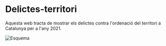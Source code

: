 # Delictes-territori
Aquesta web tracta de mostrar els delictes contra l'ordenació del territori a Catalunya per a l'any 2021.

![Esquema](https://viewer.diagrams.net/?tags=%7B%7D&highlight=0000ff&edit=_blank&layers=1&nav=1&title=Untitled%20Diagram.drawio#R7Vpbc9soFP41nn1qRghJlh9jN027m3azTXezecQSltlg4SIU2%2F31CwLdZSdu5MtM48w4cLgI8X0f53CSAZws1tccLeefWYjpwLbC9QC%2BH9j2yPHktzJstMEDjjZEnITaBErDHfmBjdEy1pSEOKl1FIxRQZZ1Y8DiGAeiZkOcs1W924zR%2BlOXKMItw12AaNt6T0Ix11bfHpb2j5hE8%2FzJwBvplgXKO5s3SeYoZKuKCV4N4IQzJnRpsZ5gqvYu35f7T5t7evPoXf%2F%2BV%2FId%2FT3%2B49uXf97pyT7sM6R4BY5j0e%2FUtp76CdHU7Jd5V7HJN5CzNA6xmsQawPFcLKgsAln8DwuxMYCjVDBpYlzMWcRiRG8YW5p%2BMxYL0w2oOo7DSwWsrE8pCx616QOh1DxD1kx%2FX9YSwdljgZ2aoABCdaZoiukYBY9RttAJo4zLppjFWE0VSjKYdykXd1Vaxy%2FcW4NBwlIe4B39oO6nnlvhn0HkGrMFFnwjO3BMkSBPdZIiw%2FWo6FcMvWVErs%2B2jCzB0NVDjCpty6pPIRCPsDCjSlbIQmUZpSnjyh68gS3efEZLpI6J7PQQTKDsFMHaRAIhz4BM5IKrbvQ3xkMco4AMJnAwhuVIzDkRjJMdPFQcWM2JwHdLlIGxkidXnZtVzsk9HEcUJYlhzDOEmkki5iwa2HDmBzgIimGVlqnvOq61N4WeMBd4vZMcptUeWTWQQX4SrcqDDEBjm1cOMc%2FazqcaE%2FaFHYDtuMuvrzgiLFZA3zKJOUE0ORcYPWfo%2BUMzZRXe7NMFLwQOdJ0DwgtBHV6nA127A12nB3Rn4NvDzeX3mz8%2FXS%2FQ14endPJl9q4N7q%2FmDPCaiH%2FVXBeuqT2Yx6jy%2B3W%2BJlXZFAuUe18ZpKoP1bZyWFarjbvFnEjwMDfGTu%2FRv3vS3mEHFfyDeC1obTnQ8in0%2Blteqz2R23B%2F4GDur3N73sKmXCmgopNSNf0q5VxEMTqMKBpuoPDo%2B4rCaYQLxxZFOyb8VUVhXTiOXXUgF9ZhlKEmObYLyWPAqly2y6p3uTh2Tz7EbToj%2F7hy8Trk4lGhOLlEsSxHqlwNr7suUliF2HJPg5QnTBVjJFKeBd4WydpVKgOHqowWU6I4YB4jV119UkusUhpLVcRr1RyydJq1KNXsF8Q3LlSzmd19oQq9qed6xVJakfRLSbw14gYN7hS35udC7iY1egu5%2FV5IQNXXTO6j%2FD1RRZTGyBAAxWSh6RCyhbpsX%2FqJIEFyaha46qd9H9OfLnZ42eeA7LBHjaASnpodo56OiGxvhHQTLFaUmJNEZGkXm5PgxDwIXeyHThfevj2FB8XbGZ7baZAHbNvSagZddaJnSh5pnLPK%2BFLtiIwCdBqmSKvlmZgdsdh55tMOIfA64HB4xHxaN%2BBvKZdjplx6DI13efNnL5LA6ubpK0PjoVV3YM7P3iTdhlCcI4fG4C2%2F8jpZ1ERRauREsvBOKwvba8iimRd5qSyA25BF0y8cWhZvGZZXyQKclyxGp5WF1%2FAW0O0p7%2Bj09rdoWS3%2FvUJ3L%2F9HBV79Dw%3D%3D)
